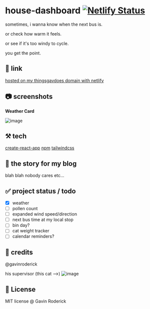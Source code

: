 # house-dashboard [![Netlify Status](https://api.netlify.com/api/v1/badges/e16a8374-f714-4e1e-9c41-a9a2ae5ba032/deploy-status)](https://app.netlify.com/sites/house-dashboard/deploys)

sometimes, i wanna know when the next bus is.

or check how warm it feels.

or see if it's too windy to cycle.

you get the point.

## 🔗 link

[hosted on my thingsgavdoes domain with netlify](https://house-dashboard.thingsgavdoes.com)

## 📷 screenshots

**Weather Card**

![image](https://user-images.githubusercontent.com/19315682/177154471-20ee57d3-74d7-4446-91a8-e6e5c871f3eb.png)

## ⚒️ tech

[create-react-app](https://reactjs.org/)
[npm](https://npm.org)
[tailwindcss](https://tailwindcss.com/)


## 📜 the story for my blog

blah blah nobody cares etc...

## ✅ project status / todo

- [X] weather
- [ ] pollen count
- [ ] expanded wind speed/direction
- [ ] next bus time at my local stop
- [ ] bin day?
- [ ] cat weight tracker
- [ ] calendar reminders?

## 💪 credits

@gavinroderick

his supervisor (this cat -->) ![image](https://user-images.githubusercontent.com/19315682/177156198-2e7d8927-c3d9-4ab7-a54d-a6a653cefbab.png)

## 📄 License

MIT license @ Gavin Roderick
